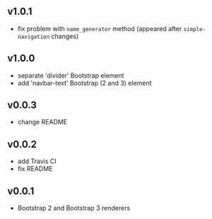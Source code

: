 ## v1.0.1

* fix problem with `name_generator` method (appeared after `simple-navigation` changes)


## v1.0.0

* separate 'divider' Bootstrap element
* add 'navbar-text' Bootstrap (2 and 3) element


## v0.0.3

* change README


## v0.0.2

* add Travis CI
* fix README


## v0.0.1

* Bootstrap 2 and Bootstrap 3 renderers
